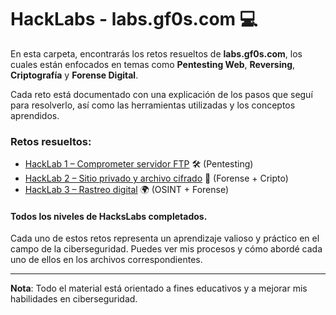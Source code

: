 # HackLabs - labs.gf0s.com 💻

En esta carpeta, encontrarás los retos resueltos de **labs.gf0s.com**, los cuales están enfocados en temas como **Pentesting Web**, **Reversing**, **Criptografía** y **Forense Digital**.

Cada reto está documentado con una explicación de los pasos que seguí para resolverlo, así como las herramientas utilizadas y los conceptos aprendidos.

### Retos resueltos:

- [HackLab 1 – Comprometer servidor FTP](./HackLab1.md) 🛠️ (Pentesting)
- [HackLab 2 – Sitio privado y archivo cifrado](./HackLab2.md) 🔐 (Forense + Cripto)
- [HackLab 3 – Rastreo digital](./HackLab3.md) 🌍 (OSINT + Forense)

#### Todos los niveles de HacksLabs completados.

Cada uno de estos retos representa un aprendizaje valioso y práctico en el campo de la ciberseguridad. Puedes ver mis procesos y cómo abordé cada uno de ellos en los archivos correspondientes.
 
---

**Nota**: Todo el material está orientado a fines educativos y a mejorar mis habilidades en ciberseguridad.
